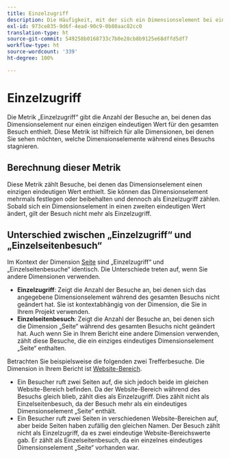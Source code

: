 ```yaml
---
title: Einzelzugriff
description: Die Häufigkeit, mit der sich ein Dimensionselement bei einem Besuch nicht geändert hat.
exl-id: 973ce835-9d6f-4ead-90c9-0b80aac82cc0
translation-type: ht
source-git-commit: 549258b0168733c7b0e28cb8b9125e68dffd5df7
workflow-type: ht
source-wordcount: '339'
ht-degree: 100%

---
```


# Einzelzugriff

Die Metrik „Einzelzugriff“ gibt die Anzahl der Besuche an, bei denen das Dimensionselement nur einen einzigen eindeutigen Wert für den gesamten Besuch enthielt. Diese Metrik ist hilfreich für alle Dimensionen, bei denen Sie sehen möchten, welche Dimensionselemente während eines Besuchs stagnieren.

## Berechnung dieser Metrik

Diese Metrik zählt Besuche, bei denen das Dimensionselement einen einzigen eindeutigen Wert enthielt. Sie können das Dimensionselement mehrmals festlegen oder beibehalten und dennoch als Einzelzugriff zählen. Sobald sich ein Dimensionselement in einen zweiten eindeutigen Wert ändert, gilt der Besuch nicht mehr als Einzelzugriff.

## Unterschied zwischen „Einzelzugriff“ und „Einzelseitenbesuch“

Im Kontext der Dimension [Seite](../dimensions/page.md) sind „Einzelzugriff“ und „Einzelseitenbesuche“ identisch. Die Unterschiede treten auf, wenn Sie andere Dimensionen verwenden.

* **Einzelzugriff**: Zeigt die Anzahl der Besuche an, bei denen sich das angegebene Dimensionselement während des gesamten Besuchs nicht geändert hat. Sie ist kontextabhängig von der Dimension, die Sie in Ihrem Projekt verwenden.
* **Einzelseitenbesuch**: Zeigt die Anzahl der Besuche an, bei denen sich die Dimension „Seite“ während des gesamten Besuchs nicht geändert hat. Auch wenn Sie in Ihrem Bericht eine andere Dimension verwenden, zählt diese Besuche, die ein einziges eindeutiges Dimensionselement „Seite“ enthalten.

Betrachten Sie beispielsweise die folgenden zwei Trefferbesuche. Die Dimension in Ihrem Bericht ist [Website-Bereich](../dimensions/site-section.md).

* Ein Besucher ruft zwei Seiten auf, die sich jedoch beide im gleichen Website-Bereich befinden. Da der Website-Bereich während des Besuchs gleich blieb, zählt dies als Einzelzugriff. Dies zählt nicht als Einzelseitenbesuch, da der Besuch mehr als ein eindeutiges Dimensionselement „Seite“ enthält.
* Ein Besucher ruft zwei Seiten in verschiedenen Website-Bereichen auf, aber beide Seiten haben zufällig den gleichen Namen. Der Besuch zählt nicht als Einzelzugriff, da es zwei eindeutige Website-Bereichswerte gab. Er zählt als Einzelseitenbesuch, da ein einzelnes eindeutiges Dimensionselement „Seite“ vorhanden war.
